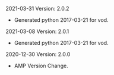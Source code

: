 2021-03-31 Version: 2.0.2
- Generated python 2017-03-21 for vod.

2021-03-08 Version: 2.0.1
- Generated python 2017-03-21 for vod.

2020-12-30 Version: 2.0.0
- AMP Version Change.

